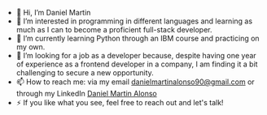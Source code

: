 - 👋 Hi, I’m Daniel Martin
- 👀 I’m interested in programming in different languages and learning as much as I can to become a proficient full-stack developer.
- 🌱 I’m currently learning Python through an IBM course and practicing on my own.
- 💞️ I’m looking for a job as a developer because, despite having one year of experience as a frontend developer in a company, I am finding it a bit challenging to secure a new opportunity.
- 📫 How to reach me: via my email danielmartinalonso90@gmail.com or through my LinkedIn [Daniel Martin Alonso](https://www.linkedin.com/in/daniel-martin-alonso-408076226)
- ⚡ If you like what you see, feel free to reach out and let's talk!
